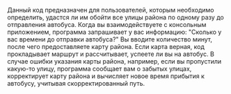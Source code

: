 Данный код предназначен для пользователей, которым необходимо определить, удастся ли им обойти все улицы района по одному разу до отправления автобуса.
	Когда вы взаимодействуете с консольным приложением, программа запрашивает у вас информацию: "Сколько у вас времени до отправки автобуса?" Вы вводите количество минут, после чего предоставляете карту района. Если карта верная, код прокладывает маршрут и рассчитывает, успеете ли вы на автобус. В случае ошибки указания карты района, например, если вы пропустили какую-то улицу, программа сообщает вам о забытых улицах, корректирует карту района и вычисляет новое время прибытия к автобусу, учитывая скорректированный путь.

